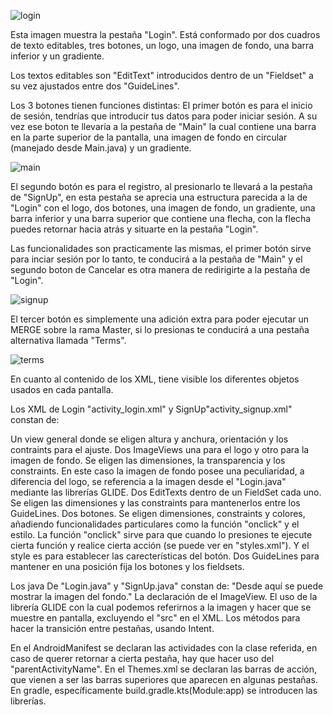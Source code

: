 ![login](https://github.com/user-attachments/assets/31929424-26d9-438a-97c3-bf795f7e80da)


Esta imagen muestra la pestaña "Login".
Está conformado por dos cuadros de texto editables, tres botones, un logo, una imagen de fondo, una barra inferior y un gradiente.

Los textos editables son "EditText" introducidos dentro de un "Fieldset" a su vez ajustados entre dos "GuideLines".

Los 3 botones tienen funciones distintas: 
El primer botón es para el inicio de sesión, tendrías que introducir tus datos para poder iniciar sesión. A su vez ese boton te llevaría a la pestaña de "Main" la cual contiene una barra en la parte superior de la pantalla, una imagen de fondo en circular (manejado desde Main.java) y un gradiente.

![main](https://github.com/user-attachments/assets/284991bb-cbde-45aa-9c79-3d63e8239d01)

El segundo botón es para el registro, al presionarlo te llevará a la pestaña de "SignUp", en esta pestaña se aprecia una estructura parecida a la de "Login" con el logo, dos botones, una imagen de fondo, un gradiente, una barra inferior y una barra superior que contiene una flecha, con la flecha puedes retornar hacia atrás y situarte en la pestaña "Login".

Las funcionalidades son practicamente las mismas, el primer botón sirve para inciar sesión por lo tanto, te conducirá a la pestaña de "Main" y el segundo boton de Cancelar es otra manera de redirigirte a la pestaña de "Login".

![signup](https://github.com/user-attachments/assets/06c019b5-fe51-4488-a5f4-e978c131ebb2)

El tercer botón es simplemente una adición extra para poder ejecutar un MERGE sobre la rama Master, si lo presionas te conducirá a una pestaña alternativa llamada "Terms".

![terms](https://github.com/user-attachments/assets/6d82fbff-abf6-4f1a-9cda-1f3a31be1579)




En cuanto al contenido de los XML, tiene visible los diferentes objetos usados en cada pantalla.

Los XML de Login "activity_login.xml" y SignUp"activity_signup.xml" constan de:

Un view general donde se eligen altura y anchura, orientación y los contraints para el ajuste.
Dos ImageViews una para el logo y otro para la imagen de fondo. Se eligen las dimensiones, la transparencia y los constraints. En este caso la imagen de fondo posee una peculiaridad, a diferencia del logo, se referencia a la imagen desde el "Login.java" mediante las librerías GLIDE.
Dos EditTexts dentro de un FieldSet cada uno. Se eligen las dimensiones y las constraints para mantenerlos entre los GuideLines.
Dos botones. Se eligen dimensiones, constraints y colores, añadiendo funcionalidades particulares como la función "onclick" y el estilo. La función "onclick" sirve para que cuando lo presiones te ejecute cierta función y realice cierta acción (se puede ver en "styles.xml"). Y el style es para establecer las carecterísticas del botón.
Dos GuideLines para mantener en una posición fija los botones y los fieldsets.

Los java De "Login.java" y "SignUp.java" constan de:
"Desde aquí se puede mostrar la imagen del fondo."
La declaración de el ImageView.
El uso de la librería GLIDE con la cual podemos referirnos a la imagen y hacer que se muestre en pantalla, excluyendo el "src" en el XML.
Los métodos para hacer la transición entre pestañas, usando Intent.

En el AndroidManifest se declaran las actividades con la clase referida, en caso de querer retornar a cierta pestaña, hay que hacer uso del "parentActivityName".
En el Themes.xml se declaran las barras de acción, que vienen a ser las barras superiores que aparecen en algunas pestañas.
En gradle, específicamente build.gradle.kts(Module:app) se introducen las librerías.









